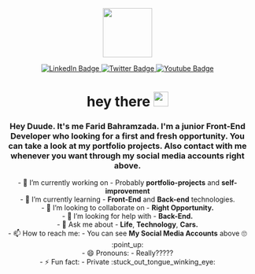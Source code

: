 
<!--
**FaridBahramzada/FaridBahramzada** is a ✨ _special_ ✨ repository because its `README.md` (this file) appears on your GitHub profile.

Here are some ideas to get you started:

- 🔭 I’m currently working on ...
- 🌱 I’m currently learning ...
- 👯 I’m looking to collaborate on ...
- 🤔 I’m looking for help with ...
- 💬 Ask me about ...
- 📫 How to reach me: ...
- 😄 Pronouns: ...
- ⚡ Fun fact: ...
-->

<div id="header" align="center">
  <img src="https://media.giphy.com/media/M9gbBd9nbDrOTu1Mqx/giphy.gif" width="100"/>
  <br />
  <p></p>
  <div id="badges">
          <a href="https://www.linkedin.com/in/farid-bahramzada-9672021b8/">
            <img src="https://img.shields.io/badge/LinkedIn-blue?style=for-the-badge&logo=linkedin&logoColor=white" alt="LinkedIn Badge"/>
          </a>
          <a href="https://twitter.com/Ferid74380354">
            <img src="https://img.shields.io/badge/Twitter-blue?style=for-the-badge&logo=twitter&logoColor=white" alt="Twitter Badge"/>
          </a>
          <a href="https://www.instagram.com/faridgmmdvr/" >
            <img src="https://img.shields.io/badge/Instagram-red?style=for-the-badge&logo=instagram&logoColor=white" alt="Youtube Badge"/>
          </a>
  </div>
         <img src="https://komarev.com/ghpvc/?username=FaridBahramzada&style=flat-square&color=blue" alt=""/>
  <h1>
        hey there
        <img src="https://media.giphy.com/media/hvRJCLFzcasrR4ia7z/giphy.gif" width="30px"/>
  </h1>
  <div id="about-me">
    <h3>Hey Duude. It's me Farid  Bahramzada. I'm a junior Front-End Developer who looking for a first and fresh opportunity. You can take a look at my portfolio projects. Also contact with me whenever you want through my social media accounts right above.</h3>
  </div>
  <div id="activity">
    - 🔭 I’m currently working on - Probably <b>portfolio-projects</b> and <b>self-improvement</b>
    <br />
    - 🌱 I’m currently learning - <b>Front-End</b> and <b>Back-end</b> technologies.
    <br />
    - 👯 I’m looking to collaborate on - <b>Right Opportunity.</b>
    <br />
    - 🤔 I’m looking for help with - <b>Back-End.</b>
    <br />
    - 💬 Ask me about - <b>Life</b>, <b>Technology</b>, <b>Cars.</b> 
    <br />
    - 📫 How to reach me: - You can see <b>My Social Media Accounts</b> above 🙄 :point_up:
    <br />
    - 😄 Pronouns: - Really?????
    <br />
    - ⚡ Fun fact: - Private :stuck_out_tongue_winking_eye:
    <br />
  </div>
</div>

